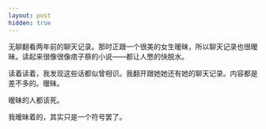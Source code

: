 ```yaml
---
layout: post
hidden: true
---
```


无聊翻看两年前的聊天记录。那时正跟一个很美的女生暧昧，所以聊天记录也很暧昧。读起来很像很像痞子蔡的小说——都让人憋的快脱水。

读着读着，我发现这些话都似曾相识。我翻开跟她她还有她的聊天记录。内容都是差不多的。暧昧。

暧昧的人都该死。

我暧昧着的，其实只是一个符号罢了。